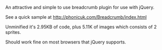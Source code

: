 An attractive and simple to use breadcrumb plugin for use with jQuery.

See a quick sample at http://phonicuk.com/Breadcrumb/index.html

Unminified it's 2.95KB of code, plus 5.11K of images which consists of 2 sprites.

Should work fine on most browsers that jQuery supports.